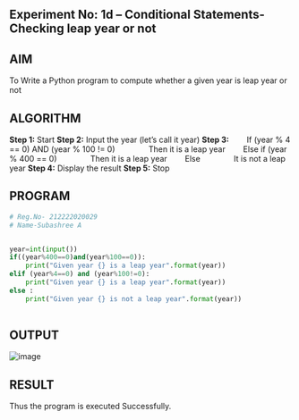 ## Experiment No: 1d – Conditional Statements- Checking leap year or not

## AIM  
To Write a Python program to compute whether a given year is leap year or not
## ALGORITHM  
**Step 1:** Start
**Step 2:** Input the year (let’s call it year)
**Step 3:** 
  If (year % 4 == 0) AND (year % 100 != 0)
    Then it is a leap year
  Else if (year % 400 == 0)
    Then it is a leap year
  Else
    It is not a leap year
**Step 4:**  Display the result
**Step 5:**  Stop



## PROGRAM
```python
# Reg.No- 212222020029
# Name-Subashree A


year=int(input())
if((year%400==0)and(year%100==0)):
    print("Given year {} is a leap year".format(year))
elif (year%4==0) and (year%100!=0): 
    print("Given year {} is a leap year".format(year))
else :
    print("Given year {} is not a leap year".format(year))
    
```

## OUTPUT

![image](https://github.com/user-attachments/assets/96bb52ed-b9f8-4e96-ba33-16fbb78f1db1)

## RESULT
Thus the program is executed Successfully.
